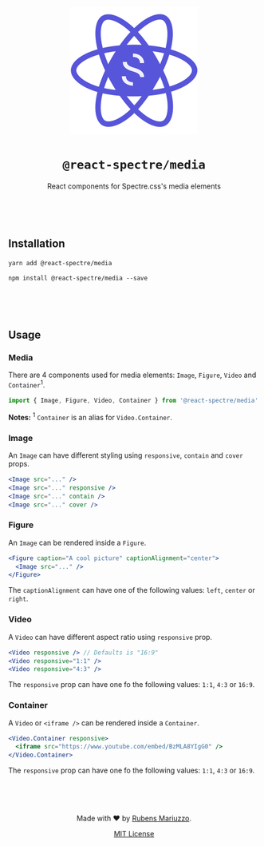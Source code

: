 <div align=center>
<img src="assets/react-spectre-logo.png" width="256" height="256">

# `@react-spectre/media`
React components for Spectre.css's media elements

<br><br><br>
</div>

## Installation

```shell
yarn add @react-spectre/media
```

```shell
npm install @react-spectre/media --save
```

<br><br><br>

## Usage

### Media

There are 4 components used for media elements: `Image`, `Figure`, `Video` and `Container`<sup>1</sup>.

```js
import { Image, Figure, Video, Container } from '@react-spectre/media'
```

**Notes:** <sup>1</sup> `Container` is an alias for `Video.Container`.

### Image

An `Image` can have different styling using `responsive`, `contain` and `cover` props.

```jsx
<Image src="..." />
<Image src="..." responsive />
<Image src="..." contain />
<Image src="..." cover />
```

### Figure

An `Image` can be rendered inside a `Figure`.

```jsx
<Figure caption="A cool picture" captionAlignment="center">
  <Image src="..." />
</Figure>
```

The `captionAlignment` can have one of the following values: `left`, `center` or `right`.

### Video

A `Video` can have different aspect ratio using `responsive` prop.

```jsx
<Video responsive /> // Defaults is "16:9"
<Video responsive="1:1" />
<Video responsive="4:3" />
```

The `responsive` prop can have one fo the following values: `1:1`, `4:3` or `16:9`.

### Container

A `Video` or `<iframe />` can be rendered inside a `Container`.

```jsx
<Video.Container responsive> 
  <iframe src="https://www.youtube.com/embed/BzMLA8YIgG0" />
</Video.Container>
```

The `responsive` prop can have one fo the following values: `1:1`, `4:3` or `16:9`.

<div align=center>
<br><br><br>

Made with :heart: by [Rubens Mariuzzo](https://github.com/rmariuzzo).

[MIT License](LICENSE)

</div>
